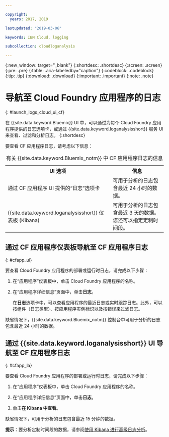 ```yaml
---

copyright:
  years: 2017, 2019

lastupdated: "2019-03-06"

keywords: IBM Cloud, logging

subcollection: cloudloganalysis

---
```


{:new_window: target="_blank"}
{:shortdesc: .shortdesc}
{:screen: .screen}
{:pre: .pre}
{:table: .aria-labeledby="caption"}
{:codeblock: .codeblock}
{:tip: .tip}
{:download: .download}
{:important: .important}
{:note: .note}

# 导航至 Cloud Foundry 应用程序的日志
{: #launch_logs_cloud_ui_cf}

在 {{site.data.keyword.Bluemix}} UI 中，可以通过为每个 Cloud Foundry 应用程序提供的日志选项卡，或通过 {{site.data.keyword.loganalysisshort}} 服务 UI 来查看、过滤和分析日志。
{:shortdesc}

要查看 CF 应用程序日志，请考虑以下信息： 

<table>
  <caption>有关 {{site.data.keyword.Bluemix_notm}} 中 CF 应用程序日志的信息</caption>
  <tr>
    <th>UI 选项</th>
    <th>信息</th>
  </tr>
  <tr>
    <td>通过 CF 应用程序 UI 提供的“日志”选项卡</td>
    <td>可用于分析的日志包含最近 24 小时的数据。</td>
  </tr>
  <tr>
    <td>{{site.data.keyword.loganalysisshort}} 仪表板 (Kibana)</td>
    <td>可用于分析的日志包含最近 3 天的数据。您还可以指定定制时间段。</td>
  </tr>
</table>


## 通过 CF 应用程序仪表板导航至 CF 应用程序日志 
{: #cfapp_ui}

要查看 Cloud Foundry 应用程序的部署或运行时日志，请完成以下步骤：

1. 在“应用程序”仪表板中，单击 Cloud Foundry 应用程序的名称。 
    
2. 在“应用程序详细信息”页面中，单击**日志**。
    
    在**日志**选项卡中，可以查看应用程序的最近日志或实时跟踪日志。此外，可以按组件（日志类型）、按应用程序实例标识以及按错误来过滤日志。
    
缺省情况下，{{site.data.keyword.Bluemix_notm}} 控制台中可用于分析的日志包含最近 24 小时的数据。


## 通过 {{site.data.keyword.loganalysisshort}} UI 导航至 CF 应用程序日志 
{: #cfapp_la}

要查看 Cloud Foundry 应用程序的部署或运行时日志，请完成以下步骤：

1. 在“应用程序”仪表板中，单击 Cloud Foundry 应用程序的名称。 
    
2. 在“应用程序详细信息”页面中，单击**日志**。
    
3. 单击**在 Kibana 中查看**。

缺省情况下，可用于分析的日志包含最近 15 分钟的数据。

**提示**：要分析定制时间段的数据，请参阅[使用 Kibana 进行高级日志分析](/docs/services/CloudLogAnalysis/kibana?topic=cloudloganalysis-analyzing_logs_Kibana#analyzing_logs_Kibana)。 


